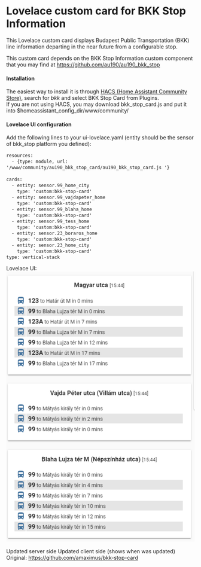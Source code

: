 # Lovelace custom card for BKK Stop Information

This Lovelace custom card displays Budapest Public Transportation (BKK)
line information departing in the near future from a configurable stop.<p>
This custom card depends on the BKK Stop Information custom component that you may find at
https://github.com/au190/au190_bkk_stop


#### Installation
The easiest way to install it is through [HACS (Home Assistant Community Store)](https://custom-components.github.io/hacs/),
search for <i>bkk</i> and select BKK Stop Card from Plugins.<br />
If you are not using HACS, you may download bkk_stop_card.js and put it into $homeassistant_config_dir/www/community/<br />

#### Lovelace UI configuration
Add the following lines to your ui-lovelace.yaml (entity should be the sensor of bkk_stop platform you defined):
```
resources:
  - {type: module, url: '/www/community/au190_bkk_stop_card/au190_bkk_stop_card.js '}

cards:
  - entity: sensor.99_home_city
    type: 'custom:bkk-stop-card'
  - entity: sensor.99_vajdapeter_home
    type: 'custom:bkk-stop-card'
  - entity: sensor.99_blaha_home
    type: 'custom:bkk-stop-card'
  - entity: sensor.99_tess_home
    type: 'custom:bkk-stop-card'
  - entity: sensor.23_boraros_home
    type: 'custom:bkk-stop-card'
  - entity: sensor.23_home_city
    type: 'custom:bkk-stop-card'
type: vertical-stack
```

Lovelace UI:<br />
<img src='https://raw.githubusercontent.com/au190/au190_bkk_stop_card/master/bkk_lovelace.png'/>


Updated server side
Updated client side (shows when was updated)
Original: https://github.com/amaximus/bkk-stop-card